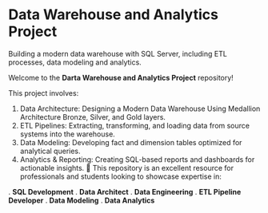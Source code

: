 # Data Warehouse and Analytics Project
Building a modern data warehouse with SQL Server, including ETL processes, data modeling and analytics.

Welcome to the **Darta Warehouse and Analytics Project** repository! 

This project involves:

1. Data Architecture: Designing a Modern Data Warehouse Using Medallion Architecture Bronze, Silver, and Gold layers.
2. ETL Pipelines: Extracting, transforming, and loading data from source systems into the warehouse.
3. Data Modeling: Developing fact and dimension tables optimized for analytical queries.
4. Analytics & Reporting: Creating SQL-based reports and dashboards for actionable insights.
🎯 This repository is an excellent resource for professionals and students looking to showcase expertise in:

. **SQL Development**
. **Data Architect**
. **Data Engineering**
. **ETL Pipeline Developer**
. **Data Modeling**
. **Data Analytics**
